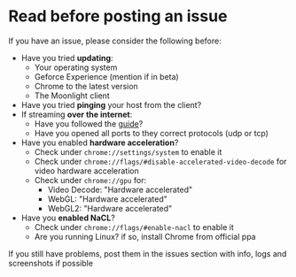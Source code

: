 # Read before posting an issue
If you have an issue, please consider the following before:

- Have you tried __updating__:
  - Your operating system
  - Geforce Experience (mention if in beta)
  - Chrome to the latest version
  - The Moonlight client
- Have you tried __pinging__ your host from the client?
- If streaming __over the internet__:
  - Have you followed the [guide](https://github.com/moonlight-stream/moonlight-docs/wiki/Setup-Guide)?
  - Have you opened all ports to they correct protocols (udp or tcp)
- Have you enabled __hardware acceleration__?
  - Check under `chrome://settings/system` to enable it
  - Check under `chrome://flags/#disable-accelerated-video-decode` for video hardware acceleration
  - Check under `chrome://gpu` for:
    - Video Decode: "Hardware accelerated"
    - WebGL: "Hardware accelerated"
    - WebGL2: "Hardware accelerated"
- Have you __enabled NaCL__?
  - Check under `chrome://flags/#enable-nacl` to enable it
  - Are you running Linux? if so, install Chrome from official ppa

If you still have problems, post them in the issues section with info, logs and screenshots if possible
